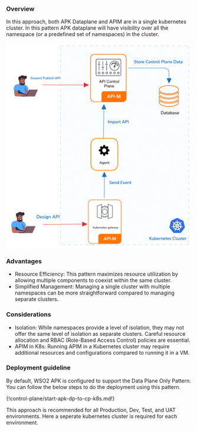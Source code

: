 ### Overview

In this approach, both APK Dataplane and APIM are in a single kubernetes cluster. In this pattern APK dataplane will have visibility over all the namespace (or a predefined set of namespaces) in the cluster.


[![apk_cp_to_dp](../../assets/img/deployment-patterns/dp-to-cp.png)](../../assets/img/deployment-patterns/dp-to-cp.png)

### Advantages

* Resource Efficiency: This pattern maximizes resource utilization by allowing multiple components to coexist within the same cluster.
* Simplified Management: Managing a single cluster with multiple namespaces can be more straightforward compared to managing separate clusters.

### Considerations

* Isolation: While namespaces provide a level of isolation, they may not offer the same level of isolation as separate clusters. Careful resource allocation and RBAC (Role-Based Access Control) policies are essential.
* APIM in K8s: Running APIM in a Kubernetes cluster may require additional resources and configurations compared to running it in a VM.

### Deployment guideline

By default, WSO2 APK is configured to support the Data Plane Only Pattern. You can follow the below steps to do the deployment using this pattern.

{!control-plane/start-apk-dp-to-cp-k8s.md!}


This approach is recommended for all Production, Dev, Test, and UAT environments. Here a seperate kubernetes cluster is required for each environment.